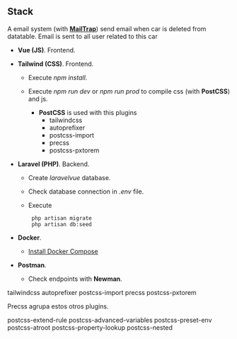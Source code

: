 ## Stack

A email system (with **[MailTrap](https://mailtrap.io/)**) send email when car is deleted from datatable. Email is sent to all user related to this car

- **Vue (JS)**. Frontend.
- **Tailwind (CSS)**. Frontend. 
    - Execute *npm install*.
    - Execute *npm run dev* or *npm run prod* to compile css (with **PostCSS**) and js.

        - **PostCSS** is used with this plugins
            - tailwindcss
            - autoprefixer
            - postcss-import
            - precss
            - postcss-pxtorem

- **Laravel (PHP)**. Backend.
    - Create *laravelvue* database.
    - Check database connection in *.env* file.
    - Execute

           php artisan migrate
           php artisan db:seed
           
- **Docker**.
    - [Install Docker Compose](https://docs.docker.com/compose/install/)
- **Postman**.
    - Check endpoints with **Newman**.


tailwindcss
autoprefixer
postcss-import
precss
postcss-pxtorem

Precss agrupa estos otros plugins.

postcss-extend-rule
postcss-advanced-variables
postcss-preset-env
postcss-atroot
postcss-property-lookup
postcss-nested